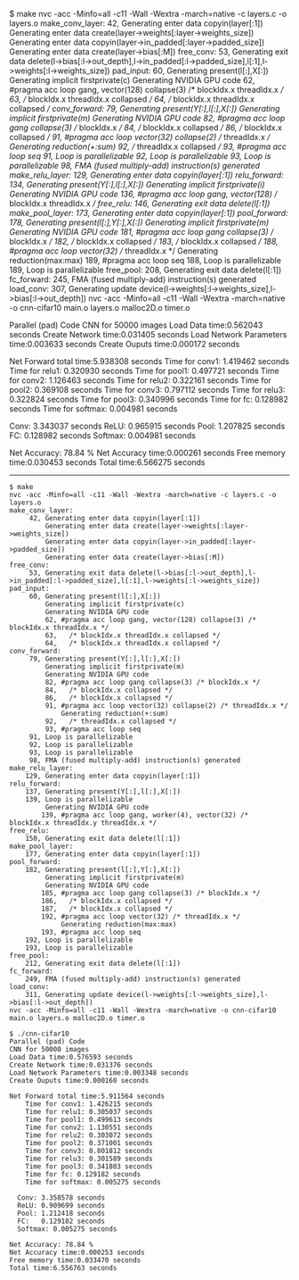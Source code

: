 $ make
nvc -acc -Minfo=all -c11 -Wall -Wextra -march=native -c layers.c -o layers.o
make_conv_layer:
     42, Generating enter data copyin(layer[:1])
         Generating enter data create(layer->weights[:layer->weights_size])
         Generating enter data copyin(layer->in_padded[:layer->padded_size])
         Generating enter data create(layer->bias[:M])
free_conv:
     53, Generating exit data delete(l->bias[:l->out_depth],l->in_padded[:l->padded_size],l[:1],l->weights[:l->weights_size])
pad_input:
     60, Generating present(l[:],X[:])
         Generating implicit firstprivate(c)
         Generating NVIDIA GPU code
         62, #pragma acc loop gang, vector(128) collapse(3) /* blockIdx.x threadIdx.x */
         63,   /* blockIdx.x threadIdx.x collapsed */
         64,   /* blockIdx.x threadIdx.x collapsed */
conv_forward:
     79, Generating present(Y[:],l[:],X[:])
         Generating implicit firstprivate(m)
         Generating NVIDIA GPU code
         82, #pragma acc loop gang collapse(3) /* blockIdx.x */
         84,   /* blockIdx.x collapsed */
         86,   /* blockIdx.x collapsed */
         91, #pragma acc loop vector(32) collapse(2) /* threadIdx.x */
             Generating reduction(+:sum)
         92,   /* threadIdx.x collapsed */
         93, #pragma acc loop seq
     91, Loop is parallelizable
     92, Loop is parallelizable
     93, Loop is parallelizable
     98, FMA (fused multiply-add) instruction(s) generated
make_relu_layer:
    129, Generating enter data copyin(layer[:1])
relu_forward:
    134, Generating present(Y[:],l[:],X[:])
         Generating implicit firstprivate(i)
         Generating NVIDIA GPU code
        136, #pragma acc loop gang, vector(128) /* blockIdx.x threadIdx.x */
free_relu:
    146, Generating exit data delete(l[:1])
make_pool_layer:
    173, Generating enter data copyin(layer[:1])
pool_forward:
    178, Generating present(l[:],Y[:],X[:])
         Generating implicit firstprivate(m)
         Generating NVIDIA GPU code
        181, #pragma acc loop gang collapse(3) /* blockIdx.x */
        182,   /* blockIdx.x collapsed */
        183,   /* blockIdx.x collapsed */
        188, #pragma acc loop vector(32) /* threadIdx.x */
             Generating reduction(max:max)
        189, #pragma acc loop seq
    188, Loop is parallelizable
    189, Loop is parallelizable
free_pool:
    208, Generating exit data delete(l[:1])
fc_forward:
    245, FMA (fused multiply-add) instruction(s) generated
load_conv:
    307, Generating update device(l->weights[:l->weights_size],l->bias[:l->out_depth])
nvc -acc -Minfo=all -c11 -Wall -Wextra -march=native -o cnn-cifar10 main.o layers.o malloc2D.o timer.o


Parallel (pad) Code
CNN for 50000 images
Load Data time:0.562043 seconds
Create Network time:0.031405 seconds
Load Network Parameters time:0.003633 seconds
Create Ouputs time:0.000172 seconds

Net Forward total time:5.938308 seconds
    Time for conv1: 1.419462 seconds
    Time for relu1: 0.320930 seconds
    Time for pool1: 0.497721 seconds
    Time for conv2: 1.126463 seconds
    Time for relu2: 0.322161 seconds
    Time for pool2: 0.369108 seconds
    Time for conv3: 0.797112 seconds
    Time for relu3: 0.322824 seconds
    Time for pool3: 0.340996 seconds
    Time for fc: 0.128982 seconds
    Time for softmax: 0.004981 seconds

  Conv: 3.343037 seconds
  ReLU: 0.965915 seconds
  Pool: 1.207825 seconds
  FC:   0.128982 seconds
  Softmax: 0.004981 seconds

Net Accuracy: 78.84 % 
Net Accuracy time:0.000261 seconds
Free memory time:0.030453 seconds
Total time:6.566275 seconds

---
```
$ make
nvc -acc -Minfo=all -c11 -Wall -Wextra -march=native -c layers.c -o layers.o
make_conv_layer:
     42, Generating enter data copyin(layer[:1])
         Generating enter data create(layer->weights[:layer->weights_size])
         Generating enter data copyin(layer->in_padded[:layer->padded_size])
         Generating enter data create(layer->bias[:M])
free_conv:
     53, Generating exit data delete(l->bias[:l->out_depth],l->in_padded[:l->padded_size],l[:1],l->weights[:l->weights_size])
pad_input:
     60, Generating present(l[:],X[:])
         Generating implicit firstprivate(c)
         Generating NVIDIA GPU code
         62, #pragma acc loop gang, vector(128) collapse(3) /* blockIdx.x threadIdx.x */
         63,   /* blockIdx.x threadIdx.x collapsed */
         64,   /* blockIdx.x threadIdx.x collapsed */
conv_forward:
     79, Generating present(Y[:],l[:],X[:])
         Generating implicit firstprivate(m)
         Generating NVIDIA GPU code
         82, #pragma acc loop gang collapse(3) /* blockIdx.x */
         84,   /* blockIdx.x collapsed */
         86,   /* blockIdx.x collapsed */
         91, #pragma acc loop vector(32) collapse(2) /* threadIdx.x */
             Generating reduction(+:sum)
         92,   /* threadIdx.x collapsed */
         93, #pragma acc loop seq
     91, Loop is parallelizable
     92, Loop is parallelizable
     93, Loop is parallelizable
     98, FMA (fused multiply-add) instruction(s) generated
make_relu_layer:
    129, Generating enter data copyin(layer[:1])
relu_forward:
    137, Generating present(Y[:],l[:],X[:])
    139, Loop is parallelizable
         Generating NVIDIA GPU code
        139, #pragma acc loop gang, worker(4), vector(32) /* blockIdx.x threadIdx.y threadIdx.x */
free_relu:
    150, Generating exit data delete(l[:1])
make_pool_layer:
    177, Generating enter data copyin(layer[:1])
pool_forward:
    182, Generating present(l[:],Y[:],X[:])
         Generating implicit firstprivate(m)
         Generating NVIDIA GPU code
        185, #pragma acc loop gang collapse(3) /* blockIdx.x */
        186,   /* blockIdx.x collapsed */
        187,   /* blockIdx.x collapsed */
        192, #pragma acc loop vector(32) /* threadIdx.x */
             Generating reduction(max:max)
        193, #pragma acc loop seq
    192, Loop is parallelizable
    193, Loop is parallelizable
free_pool:
    212, Generating exit data delete(l[:1])
fc_forward:
    249, FMA (fused multiply-add) instruction(s) generated
load_conv:
    311, Generating update device(l->weights[:l->weights_size],l->bias[:l->out_depth])
nvc -acc -Minfo=all -c11 -Wall -Wextra -march=native -o cnn-cifar10 main.o layers.o malloc2D.o timer.o
```

```
$ ./cnn-cifar10
Parallel (pad) Code
CNN for 50000 images
Load Data time:0.576593 seconds
Create Network time:0.031376 seconds
Load Network Parameters time:0.003348 seconds
Create Ouputs time:0.000160 seconds

Net Forward total time:5.911564 seconds
    Time for conv1: 1.426215 seconds
    Time for relu1: 0.305037 seconds
    Time for pool1: 0.499613 seconds
    Time for conv2: 1.130551 seconds
    Time for relu2: 0.303072 seconds
    Time for pool2: 0.371001 seconds
    Time for conv3: 0.801812 seconds
    Time for relu3: 0.301589 seconds
    Time for pool3: 0.341803 seconds
    Time for fc: 0.129182 seconds
    Time for softmax: 0.005275 seconds

  Conv: 3.358578 seconds
  ReLU: 0.909699 seconds
  Pool: 1.212418 seconds
  FC:   0.129182 seconds
  Softmax: 0.005275 seconds

Net Accuracy: 78.84 % 
Net Accuracy time:0.000253 seconds
Free memory time:0.033470 seconds
Total time:6.556763 seconds
```